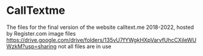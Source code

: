 # CallTextme
The files for the final version of the website calltext.me 2018-2022, hosted by Register.com
image files https://drive.google.com/drive/folders/135vU7fYWgkHXpVarvfUhcCXileWUWzkM?usp=sharing
not all files are in use 
